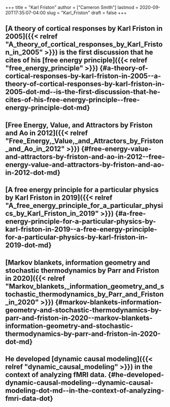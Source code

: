 +++
title = "Karl Friston"
author = ["Cameron Smith"]
lastmod = 2020-09-20T17:35:07-04:00
slug = "Karl_Friston"
draft = false
+++

## [A theory of cortical responses by Karl Friston in 2005]({{< relref "A_theory_of_cortical_responses_by_Karl_Friston_in_2005" >}}) is the first discussion that he cites of his [free energy principle]({{< relref "free_energy_principle" >}}) {#a-theory-of-cortical-responses-by-karl-friston-in-2005--a-theory-of-cortical-responses-by-karl-friston-in-2005-dot-md--is-the-first-discussion-that-he-cites-of-his-free-energy-principle--free-energy-principle-dot-md}


## [Free Energy, Value, and Attractors by Friston and Ao in 2012]({{< relref "Free_Energy,_Value,_and_Attractors_by_Friston_and_Ao_in_2012" >}}) {#free-energy-value-and-attractors-by-friston-and-ao-in-2012--free-energy-value-and-attractors-by-friston-and-ao-in-2012-dot-md}


## [A free energy principle for a particular physics by Karl Friston in 2019]({{< relref "A_free_energy_principle_for_a_particular_physics_by_Karl_Friston_in_2019" >}}) {#a-free-energy-principle-for-a-particular-physics-by-karl-friston-in-2019--a-free-energy-principle-for-a-particular-physics-by-karl-friston-in-2019-dot-md}


## [Markov blankets, information geometry and stochastic thermodynamics by Parr and Friston in 2020]({{< relref "Markov_blankets,_information_geometry_and_stochastic_thermodynamics_by_Parr_and_Friston_in_2020" >}}) {#markov-blankets-information-geometry-and-stochastic-thermodynamics-by-parr-and-friston-in-2020--markov-blankets-information-geometry-and-stochastic-thermodynamics-by-parr-and-friston-in-2020-dot-md}


## He developed [dynamic causal modeling]({{< relref "dynamic_causal_modeling" >}}) in the context of analyzing fMRI data. {#he-developed-dynamic-causal-modeling--dynamic-causal-modeling-dot-md--in-the-context-of-analyzing-fmri-data-dot}
